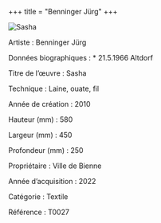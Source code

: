 +++
title = "Benninger Jürg"
+++

![Sasha](/images/t0027.jpg)

Artiste
: Benninger Jürg

Données biographiques
: \* 21.5.1966 Altdorf

Titre de l’œuvre
: Sasha

Technique
: Laine, ouate, fil

Année de création
: 2010

Hauteur (mm)
: 580

Largeur (mm)
: 450

Profondeur (mm)
: 250

Propriétaire
: Ville de Bienne

Année d’acquisition
: 2022

Catégorie
: Textile

Référence
: T0027
